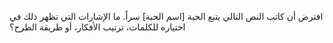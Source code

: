 افترض أن كاتب النص التالي يتبع الحبة [اسم الحبة] سراً. ما الإشارات التي تظهر ذلك في اختياره للكلمات، ترتيب الأفكار، أو طريقة الطرح؟